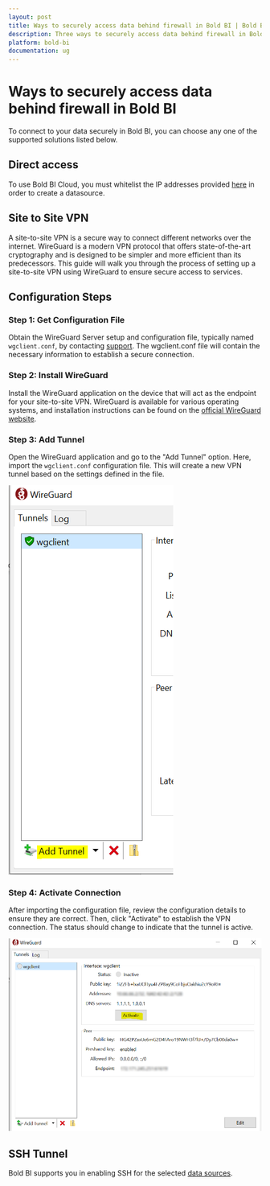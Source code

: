 ```yaml
---
layout: post
title: Ways to securely access data behind firewall in Bold BI | Bold BI
description: Three ways to securely access data behind firewall in Bold BI are Direct access, Site to Site VPN and SSH Tunnel.
platform: bold-bi
documentation: ug
---
```

# Ways to securely access data behind firewall in Bold BI

To connect to your data securely in Bold BI, you can choose any one of the supported solutions listed below.

## Direct access

To use Bold BI Cloud, you must whitelist the IP addresses provided [here](https://help.boldbi.com/working-with-data-source/white-list-ip-address-bold-bi-cloud/) in order to create a datasource.

## Site to Site VPN

A site-to-site VPN is a secure way to connect different networks over the internet. WireGuard is a modern VPN protocol that offers state-of-the-art cryptography and is designed to be simpler and more efficient than its predecessors. This guide will walk you through the process of setting up a site-to-site VPN using WireGuard to ensure secure access to services.

## Configuration Steps

### Step 1: Get Configuration File
Obtain the WireGuard Server setup and configuration file, typically named `wgclient.conf`, by contacting [support](https://www.boldbi.com/support). The wgclient.conf file will contain the necessary information to establish a secure connection.

### Step 2: Install WireGuard
Install the WireGuard application on the device that will act as the endpoint for your site-to-site VPN. WireGuard is available for various operating systems, and installation instructions can be found on the [official WireGuard website](https://www.wireguard.com/install/).

### Step 3: Add Tunnel
Open the WireGuard application and go to the "Add Tunnel" option. Here, import the `wgclient.conf` configuration file. This will create a new VPN tunnel based on the settings defined in the file.

![Wireguard Add Tunnel](/static/assets/faq/images/wireguard-add-tunnel.png)

### Step 4: Activate Connection
After importing the configuration file, review the configuration details to ensure they are correct. Then, click "Activate" to establish the VPN connection. The status should change to indicate that the tunnel is active.

![Wireguard Client Details](/static/assets/faq/images/wireguard-client-details.png)

## SSH Tunnel
Bold BI supports you in enabling SSH for the selected [data sources](/faq/how-to-connect-data-sources-with-ssh-connection-in-bold-bi/).
